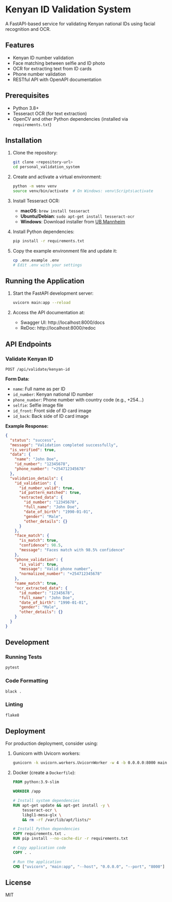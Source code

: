# Kenyan ID Validation System

A FastAPI-based service for validating Kenyan national IDs using facial recognition and OCR.

## Features

- Kenyan ID number validation
- Face matching between selfie and ID photo
- OCR for extracting text from ID cards
- Phone number validation
- RESTful API with OpenAPI documentation

## Prerequisites

- Python 3.8+
- Tesseract OCR (for text extraction)
- OpenCV and other Python dependencies (installed via `requirements.txt`)

## Installation

1. Clone the repository:
   ```bash
   git clone <repository-url>
   cd personal_validation_system
   ```

2. Create and activate a virtual environment:
   ```bash
   python -m venv venv
   source venv/bin/activate  # On Windows: venv\Scripts\activate
   ```

3. Install Tesseract OCR:
   - **macOS**: `brew install tesseract`
   - **Ubuntu/Debian**: `sudo apt-get install tesseract-ocr`
   - **Windows**: Download installer from [UB Mannheim](https://github.com/UB-Mannheim/tesseract/wiki)

4. Install Python dependencies:
   ```bash
   pip install -r requirements.txt
   ```

5. Copy the example environment file and update it:
   ```bash
   cp .env.example .env
   # Edit .env with your settings
   ```

## Running the Application

1. Start the FastAPI development server:
   ```bash
   uvicorn main:app --reload
   ```

2. Access the API documentation at:
   - Swagger UI: http://localhost:8000/docs
   - ReDoc: http://localhost:8000/redoc

## API Endpoints

### Validate Kenyan ID

```http
POST /api/validate/kenyan-id
```

**Form Data:**
- `name`: Full name as per ID
- `id_number`: Kenyan national ID number
- `phone_number`: Phone number with country code (e.g., +254...)
- `selfie`: Selfie image file
- `id_front`: Front side of ID card image
- `id_back`: Back side of ID card image

**Example Response:**
```json
{
  "status": "success",
  "message": "Validation completed successfully",
  "is_verified": true,
  "data": {
    "name": "John Doe",
    "id_number": "12345678",
    "phone_number": "+254712345678"
  },
  "validation_details": {
    "id_validation": {
      "id_number_valid": true,
      "id_pattern_matched": true,
      "extracted_data": {
        "id_number": "12345678",
        "full_name": "John Doe",
        "date_of_birth": "1990-01-01",
        "gender": "Male",
        "other_details": {}
      }
    },
    "face_match": {
      "is_match": true,
      "confidence": 98.5,
      "message": "Faces match with 98.5% confidence"
    },
    "phone_validation": {
      "is_valid": true,
      "message": "Valid phone number",
      "normalized_number": "+254712345678"
    },
    "name_match": true,
    "ocr_extracted_data": {
      "id_number": "12345678",
      "full_name": "John Doe",
      "date_of_birth": "1990-01-01",
      "gender": "Male",
      "other_details": {}
    }
  }
}
```

## Development

### Running Tests

```bash
pytest
```

### Code Formatting

```bash
black .
```

### Linting

```bash
flake8
```

## Deployment

For production deployment, consider using:

1. Gunicorn with Uvicorn workers:
   ```bash
   gunicorn -k uvicorn.workers.UvicornWorker -w 4 -b 0.0.0.0:8000 main:app
   ```

2. Docker (create a `Dockerfile`):
   ```dockerfile
   FROM python:3.9-slim
   
   WORKDIR /app
   
   # Install system dependencies
   RUN apt-get update && apt-get install -y \
       tesseract-ocr \
       libgl1-mesa-glx \
       && rm -rf /var/lib/apt/lists/*
   
   # Install Python dependencies
   COPY requirements.txt .
   RUN pip install --no-cache-dir -r requirements.txt
   
   # Copy application code
   COPY . .
   
   # Run the application
   CMD ["uvicorn", "main:app", "--host", "0.0.0.0", "--port", "8000"]
   ```

## License

MIT
